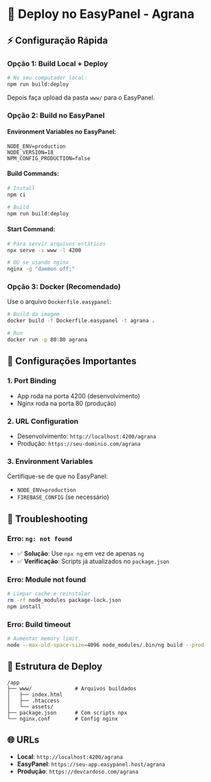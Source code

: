# 🚀 Deploy no EasyPanel - Agrana

## ⚡ Configuração Rápida

### **Opção 1: Build Local + Deploy**
```bash
# No seu computador local:
npm run build:deploy
```
Depois faça upload da pasta `www/` para o EasyPanel.

### **Opção 2: Build no EasyPanel**

#### **Environment Variables no EasyPanel:**
```
NODE_ENV=production
NODE_VERSION=18
NPM_CONFIG_PRODUCTION=false
```

#### **Build Commands:**
```bash
# Install
npm ci

# Build
npm run build:deploy
```

#### **Start Command:**
```bash
# Para servir arquivos estáticos
npx serve -s www -l 4200

# OU se usando nginx
nginx -g "daemon off;"
```

### **Opção 3: Docker (Recomendado)**

Use o arquivo `Dockerfile.easypanel`:

```bash
# Build da imagem
docker build -f Dockerfile.easypanel -t agrana .

# Run
docker run -p 80:80 agrana
```

## 🔧 Configurações Importantes

### **1. Port Binding**
- App roda na porta 4200 (desenvolvimento)
- Nginx roda na porta 80 (produção)

### **2. URL Configuration**
- Desenvolvimento: `http://localhost:4200/agrana`
- Produção: `https://seu-dominio.com/agrana`

### **3. Environment Variables**
Certifique-se de que no EasyPanel:
- `NODE_ENV=production`
- `FIREBASE_CONFIG` (se necessário)

## 🐛 Troubleshooting

### **Erro: `ng: not found`**
- ✅ **Solução**: Use `npx ng` em vez de apenas `ng`
- ✅ **Verificação**: Scripts já atualizados no `package.json`

### **Erro: Module not found**
```bash
# Limpar cache e reinstalar
rm -rf node_modules package-lock.json
npm install
```

### **Erro: Build timeout**
```bash
# Aumentar memory limit
node --max-old-space-size=4096 node_modules/.bin/ng build --prod
```

## 📁 Estrutura de Deploy

```
/app
├── www/              # Arquivos buildados
│   ├── index.html
│   ├── .htaccess
│   └── assets/
├── package.json      # Com scripts npx
└── nginx.conf        # Config nginx
```

## 🌐 URLs

- **Local**: `http://localhost:4200/agrana`
- **EasyPanel**: `https://seu-app.easypanel.host/agrana`
- **Produção**: `https://devcardoso.com/agrana`
